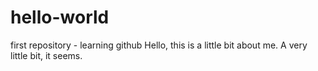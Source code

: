 # hello-world
first repository - learning github
Hello, this is a little bit about me.
A very little bit, it seems.
